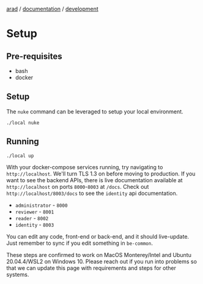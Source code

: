 [arad](../../../../) / [documentation](../) / [development](./)

# Setup

## Pre-requisites
- bash
- docker

## Setup

The `nuke` command can be leveraged to setup your local environment.

```
./local nuke
```

## Running
```
./local up
```

With your docker-compose services running, try navigating to `http://localhost`. We'll turn TLS 1.3 on before moving to
production. If you want to see the backend APIs, there is live documentation available at `http://localhost` on ports
`8000`-`8003` at `/docs`. Check out `http://localhost/8003/docs` to see the `identity` api documentation.

- `administrator` - `8000`
- `reviewer` - `8001`
- `reader` - `8002`
- `identity` - `8003`

You can edit any code, front-end or back-end, and it should live-update. Just remember to sync if you edit something in
`be-common`.

These steps are confirmed to work on MacOS Monterey/Intel and Ubuntu 20.04.4/WSL2 on Windows 10. Please reach out if
you run into problems so that we can update this page with requirements and steps for other systems.
